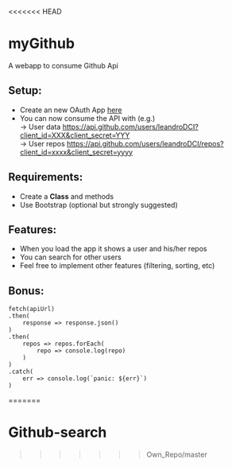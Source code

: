 <<<<<<< HEAD
# myGithub

A webapp to consume Github Api

## Setup:  
- Create an new OAuth App [here](https://github.com/settings/developers)
- You can now consume the API with (e.g.)  
-> User data https://api.github.com/users/leandroDCI?client_id=XXX&client_secret=YYY  
-> User repos https://api.github.com/users/leandroDCI/repos?client_id=xxxx&client_secret=yyyy  
## Requirements:
- Create a **Class** and methods
- Use Bootstrap (optional but strongly suggested)

## Features:
- When you load the app it shows a user and his/her repos  
- You can search for other users
- Feel free to implement other features (filtering, sorting, etc)


## Bonus:  

```
fetch(apiUrl)
.then(
	response => response.json()
)
.then(
	repos => repos.forEach( 
		repo => console.log(repo)
	)
)
.catch(
	err => console.log(`panic: ${err}`)
)
```
=======
# Github-search
>>>>>>> Own_Repo/master
